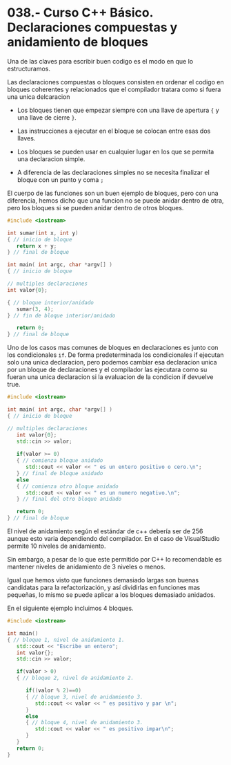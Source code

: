 038.- Curso C++ Básico. Declaraciones compuestas y anidamiento de bloques
===
Una de las claves para escribir buen codigo es el modo en que lo estructuramos.

Las declaraciones compuestas o bloques consisten en ordenar el codigo en
bloques coherentes y relacionados que el compilador tratara como si fuera una
unica delcaracion

* Los bloques tienen que empezar siempre con una llave de apertura `{` y una llave de cierre `}`.

* Las instrucciones a ejecutar en el bloque se colocan entre esas dos llaves.

* Los bloques se pueden usar en cualquier lugar en los que se permita una declaracion simple.

* A diferencia de las declaraciones simples no se necesita finalizar el bloque con un punto y coma `;`

El cuerpo de las funciones son un buen ejemplo de bloques, pero con una
diferencia, hemos dicho que una funcion no se puede anidar dentro de otra, pero
los bloques si se pueden anidar dentro de otros bloques.
```cpp
#include <iostream>

int sumar(int x, int y)
{ // inicio de bloque 
   return x + y;
} // final de bloque

int main( int argc, char *argv[] )
{ // inicio de bloque

// multiples declaraciones
int valor{0};

{ // bloque interior/anidado 
   sumar(3, 4);
} // fin de bloque interior/anidado

   return 0;
} // final de bloque
 ```

 Uno de los casos mas comunes de bloques en declaraciones es junto con los
 condicionales `if`. De forma predeterminada los condicionales if ejecutan solo
 una unica declaracion, pero podemos cambiar esa declaracion unica por un
 bloque de declaraciones y el compilador las ejecutara como su fueran una unica
 declaracion si la evaluacion de la condicion if devuelve true.

```cpp
#include <iostream>

int main( int argc, char *argv[] )
{ // inicio de bloque

// multiples declaraciones
   int valor{0};
   std::cin >> valor;
   
   if(valor >= 0)
   { // comienza bloque anidado 
      std::cout << valor << " es un entero positivo o cero.\n";
   } // final de bloque anidado
   else
   { // comienza otro bloque anidado 
      std::cout << valor << " es un numero negativo.\n";
   } // final del otro bloque anidado

   return 0;
} // final de bloque
 ```

El nivel de anidamiento según el estándar de c++ debería ser de 256 aunque esto
varia dependiendo del compilador. En el caso de VisualStudio permite 10 niveles
de anidamiento. 

Sin embargo, a pesar de lo que este permitido por C++ lo recomendable es
mantener niveles de anidamiento de 3 niveles o menos.

Igual que hemos visto que funciones demasiado largas son buenas candidatas para
la refactorización, y así dividirlas en funciones mas pequeñas, lo mismo se
puede aplicar a los bloques demasiado anidados.

En el siguiente ejemplo incluimos 4 bloques.

```cpp
#include <iostream>

int main()
{ // bloque 1, nivel de anidamiento 1.
   std::cout << "Escribe un entero";
   int valor{};
   std::cin >> valor;

   if(valor > 0)
   { // bloque 2, nivel de anidamiento 2.

      if((valor % 2)==0)
      { // bloque 3, nivel de anidamiento 3.
         std::cout << valor << " es positivo y par \n";
      }
      else
      { // bloque 4, nivel de anidamiento 3.
         std::cout << valor << " es positivo impar\n";
      }
   }
   return 0;
}
```



